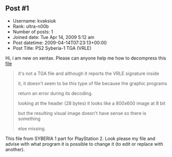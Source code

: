 ## Post #1
- Username: kvaksiuk
- Rank: ultra-n00b
- Number of posts: 1
- Joined date: Tue Apr 14, 2009 5:12 am
- Post datetime: 2009-04-14T07:23:13+00:00
- Post Title: PS2 Syberia-1 TGA (VRLE)

Hi, i am new on xentax. Please can anyone help me how to decompress this [file](http://kvaksiuk.com/j2/index.php?option=com_shared_private_space&task=showfile&fileid=3714) 

> it's not a TGA file and although it reports the VRLE signature inside
>
> it, it doesn't seem to be this type of file because the graphic programs
>
> return an error during its decoding.
>
> 
>
> looking at the header (28 bytes) it looks like a 800x600 image at 8 bit
>
> but the resulting visual image doesn't have sense so there is something
>
> else missing.

This file from SYBERIA 1 part for PlayStation 2. Look please my file and advise with what program it is possible to change it (to edit or replace with another).
